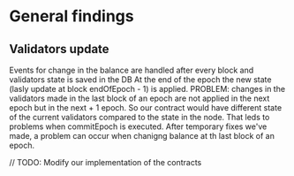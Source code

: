# General findings

## Validators update

Events for change in the balance are handled after every block and validators state is saved in the DB
At the end of the epoch the new state (lasly update at block endOfEpoch - 1) is applied.
PROBLEM: changes in the validators made in the last block of an epoch are not applied in the next epoch but in the next + 1 epoch.
So our contract would have different state of the current validators compared to the state in the node. That leds to problems when commitEpoch is executed.
After temporary fixes we've made, a problem can occur when chanigng balance at th last block of an epoch.

// TODO: Modify our implementation of the contracts
